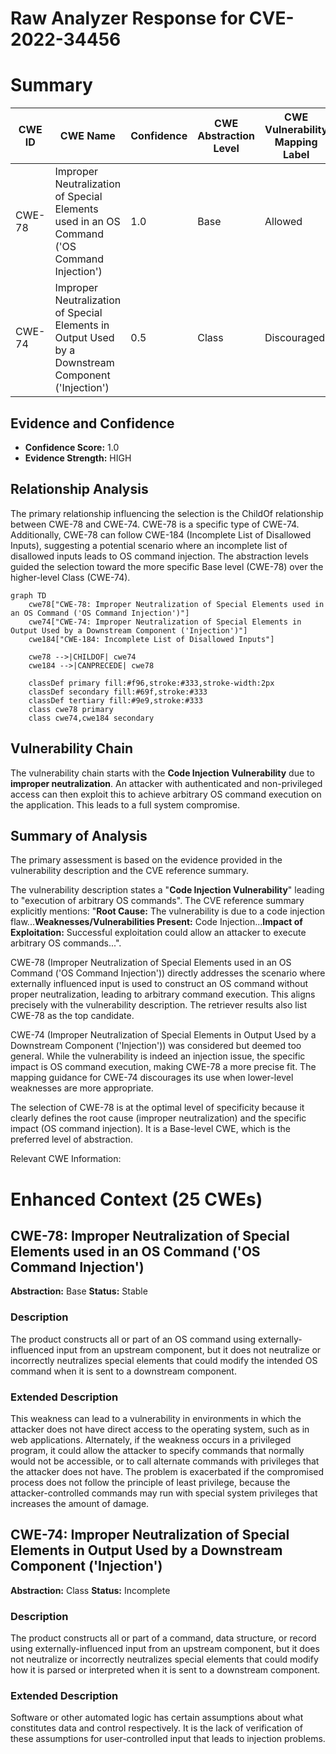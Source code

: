 # Raw Analyzer Response for CVE-2022-34456

# Summary
| CWE ID | CWE Name | Confidence | CWE Abstraction Level | CWE Vulnerability Mapping Label | CWE-Vulnerability Mapping Notes |
|---|---|---|---|---|---|
| CWE-78 | Improper Neutralization of Special Elements used in an OS Command ('OS Command Injection') | 1.0 | Base | Allowed | Primary CWE |
| CWE-74 | Improper Neutralization of Special Elements in Output Used by a Downstream Component ('Injection') | 0.5 | Class | Discouraged | Secondary Candidate |

## Evidence and Confidence

*   **Confidence Score:** 1.0
*   **Evidence Strength:** HIGH

## Relationship Analysis
The primary relationship influencing the selection is the ChildOf relationship between CWE-78 and CWE-74. CWE-78 is a specific type of CWE-74. Additionally, CWE-78 can follow CWE-184 (Incomplete List of Disallowed Inputs), suggesting a potential scenario where an incomplete list of disallowed inputs leads to OS command injection. The abstraction levels guided the selection toward the more specific Base level (CWE-78) over the higher-level Class (CWE-74).

```mermaid
graph TD
    cwe78["CWE-78: Improper Neutralization of Special Elements used in an OS Command ('OS Command Injection')"]
    cwe74["CWE-74: Improper Neutralization of Special Elements in Output Used by a Downstream Component ('Injection')"]
    cwe184["CWE-184: Incomplete List of Disallowed Inputs"]

    cwe78 -->|CHILDOF| cwe74
    cwe184 -->|CANPRECEDE| cwe78

    classDef primary fill:#f96,stroke:#333,stroke-width:2px
    classDef secondary fill:#69f,stroke:#333
    classDef tertiary fill:#9e9,stroke:#333
    class cwe78 primary
    class cwe74,cwe184 secondary
```

## Vulnerability Chain
The vulnerability chain starts with the **Code Injection Vulnerability** due to **improper neutralization**. An attacker with authenticated and non-privileged access can then exploit this to achieve arbitrary OS command execution on the application. This leads to a full system compromise.

## Summary of Analysis
The primary assessment is based on the evidence provided in the vulnerability description and the CVE reference summary.

The vulnerability description states a "**Code Injection Vulnerability**" leading to "execution of arbitrary OS commands". The CVE reference summary explicitly mentions: "**Root Cause:** The vulnerability is due to a code injection flaw...**Weaknesses/Vulnerabilities Present:** Code Injection...**Impact of Exploitation:** Successful exploitation could allow an attacker to execute arbitrary OS commands...".

CWE-78 (Improper Neutralization of Special Elements used in an OS Command ('OS Command Injection')) directly addresses the scenario where externally influenced input is used to construct an OS command without proper neutralization, leading to arbitrary command execution. This aligns precisely with the vulnerability description. The retriever results also list CWE-78 as the top candidate.

CWE-74 (Improper Neutralization of Special Elements in Output Used by a Downstream Component ('Injection')) was considered but deemed too general. While the vulnerability is indeed an injection issue, the specific impact is OS command execution, making CWE-78 a more precise fit. The mapping guidance for CWE-74 discourages its use when lower-level weaknesses are more appropriate.

The selection of CWE-78 is at the optimal level of specificity because it clearly defines the root cause (improper neutralization) and the specific impact (OS command injection). It is a Base-level CWE, which is the preferred level of abstraction.

Relevant CWE Information:

# Enhanced Context (25 CWEs)

## CWE-78: Improper Neutralization of Special Elements used in an OS Command ('OS Command Injection')
**Abstraction:** Base
**Status:** Stable

### Description
The product constructs all or part of an OS command using externally-influenced input from an upstream component, but it does not neutralize or incorrectly neutralizes special elements that could modify the intended OS command when it is sent to a downstream component.

### Extended Description
This weakness can lead to a vulnerability in environments in which the attacker does not have direct access to the operating system, such as in web applications. Alternately, if the weakness occurs in a privileged program, it could allow the attacker to specify commands that normally would not be accessible, or to call alternate commands with privileges that the attacker does not have. The problem is exacerbated if the compromised process does not follow the principle of least privilege, because the attacker-controlled commands may run with special system privileges that increases the amount of damage.

## CWE-74: Improper Neutralization of Special Elements in Output Used by a Downstream Component ('Injection')
**Abstraction:** Class
**Status:** Incomplete

### Description
The product constructs all or part of a command, data structure, or record using externally-influenced input from an upstream component, but it does not neutralize or incorrectly neutralizes special elements that could modify how it is parsed or interpreted when it is sent to a downstream component.

### Extended Description
Software or other automated logic has certain assumptions about what constitutes data and control respectively. It is the lack of verification of these assumptions for user-controlled input that leads to injection problems.